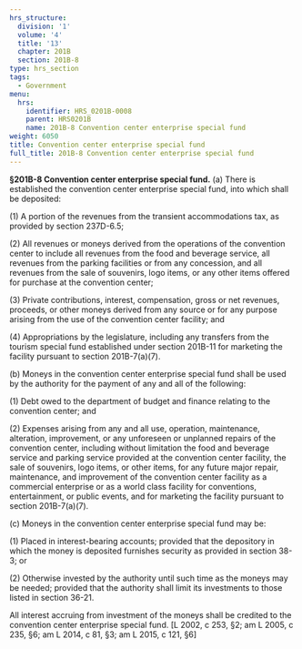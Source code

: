 ```yaml
---
hrs_structure:
  division: '1'
  volume: '4'
  title: '13'
  chapter: 201B
  section: 201B-8
type: hrs_section
tags:
  - Government
menu:
  hrs:
    identifier: HRS_0201B-0008
    parent: HRS0201B
    name: 201B-8 Convention center enterprise special fund
weight: 6050
title: Convention center enterprise special fund
full_title: 201B-8 Convention center enterprise special fund
---
```

**§201B-8 Convention center enterprise special fund.** (a) There is established the convention center enterprise special fund, into which shall be deposited:

(1) A portion of the revenues from the transient accommodations tax, as provided by section 237D-6.5;

(2) All revenues or moneys derived from the operations of the convention center to include all revenues from the food and beverage service, all revenues from the parking facilities or from any concession, and all revenues from the sale of souvenirs, logo items, or any other items offered for purchase at the convention center;

(3) Private contributions, interest, compensation, gross or net revenues, proceeds, or other moneys derived from any source or for any purpose arising from the use of the convention center facility; and

(4) Appropriations by the legislature, including any transfers from the tourism special fund established under section 201B-11 for marketing the facility pursuant to section 201B-7(a)(7).

(b) Moneys in the convention center enterprise special fund shall be used by the authority for the payment of any and all of the following:

(1) Debt owed to the department of budget and finance relating to the convention center; and

(2) Expenses arising from any and all use, operation, maintenance, alteration, improvement, or any unforeseen or unplanned repairs of the convention center, including without limitation the food and beverage service and parking service provided at the convention center facility, the sale of souvenirs, logo items, or other items, for any future major repair, maintenance, and improvement of the convention center facility as a commercial enterprise or as a world class facility for conventions, entertainment, or public events, and for marketing the facility pursuant to section 201B-7(a)(7).

(c) Moneys in the convention center enterprise special fund may be:

(1) Placed in interest-bearing accounts; provided that the depository in which the money is deposited furnishes security as provided in section 38-3; or

(2) Otherwise invested by the authority until such time as the moneys may be needed; provided that the authority shall limit its investments to those listed in section 36-21.

All interest accruing from investment of the moneys shall be credited to the convention center enterprise special fund. [L 2002, c 253, §2; am L 2005, c 235, §6; am L 2014, c 81, §3; am L 2015, c 121, §6]